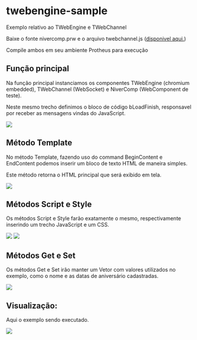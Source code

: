 # twebengine-sample
Exemplo relativo ao TWebEngine e TWebChannel

Baixe o fonte nivercomp.prw e o arquivo twebchannel.js ([disponivel aqui.](https://github.com/totvs/twebchannel-js))

Compile ambos em seu ambiente Protheus para execução

## Função principal

Na função principal instanciamos os componentes TWebEngine (chromium embedded), TWebChannel (WebSocket) e NiverComp (WebComponent de teste).

Neste mesmo trecho definimos o bloco de código bLoadFinish, responsavel por receber as mensagens vindas do JavaScript.

![](https://raw.githubusercontent.com/totvs/twebengine-sample/master/images/mainfunction.png)

## Método Template

No método Template, fazendo uso do command BeginContent e EndContent podemos inserir um bloco de texto HTML de maneira simples.

Este método retorna o HTML principal que será exibido em tela.

![](https://raw.githubusercontent.com/totvs/twebengine-sample/master/images/template.png)

## Métodos Script e Style

Os métodos Script e Style farão exatamente o mesmo, respectivamente inserindo um trecho JavaScript e um CSS.

![](https://raw.githubusercontent.com/totvs/twebengine-sample/master/images/scripts.png)
![](https://raw.githubusercontent.com/totvs/twebengine-sample/master/images/style.png)

## Métodos Get e Set

Os métodos Get e Set irão manter um Vetor com valores utilizados no exemplo, como o nome e as datas de aniversário cadastradas.

![](https://raw.githubusercontent.com/totvs/twebengine-sample/master/images/getter_setter.png)

## Visualização:

Aqui o exemplo sendo executado.

![](https://raw.githubusercontent.com/totvs/twebengine-sample/master/images/screenshot_1.png)
